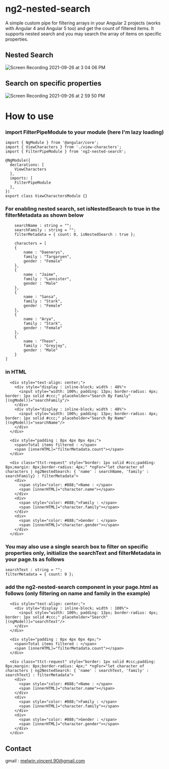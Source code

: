 # ng2-nested-search

A simple custom pipe for filtering arrays in your Angular 2 projects (works with Angular 4 and Angular 5 too) and get the count of filtered items.
It supports nested search and you may search the array of items on specific properties.

## Nested Search

![Screen Recording 2021-09-26 at 3 04 06 PM](https://user-images.githubusercontent.com/12426903/134805730-0cc22169-3dc7-4263-bb14-a8c5ae1f6acb.gif)

## Search on specific properties

![Screen Recording 2021-09-26 at 2 59 50 PM](https://user-images.githubusercontent.com/12426903/134805736-24310257-308c-4e51-8635-82e6b5bf57bc.gif)

# How to use

### import FilterPipeModule to your module (here I'm lazy loading)

```
import { NgModule } from '@angular/core';
import { ViewCharacters } from './view-characters';
import { FilterPipeModule } from 'ng2-nested-search';

@NgModule({
  declarations: [
    ViewCharacters
  ],
  imports: [
    FilterPipeModule
  ],
})
export class ViewCharactersModule {}
```

### For enabling nested search, set isNestedSearch to true in the filterMetadata as shown below

```
    searchName : string = "";
    searchFamily : string = "";
    filterMetadata = { count: 0, isNestedSearch : true };

    characters = [
    {
        name : "Daenerys",
        family : "Targaryen",
        gender : "Female"
    },
    {
        name : "Jaime",
        family : "Lannister",
        gender : "Male"
    },
    {
        name : "Sansa",
        family : "Stark",
        gender : "Female"
    },
    {
        name : "Arya",
        family : "Stark",
        gender : "Female"
    },
    {
        name : "Theon",
        family : "Greyjoy",
        gender : "Male"
    }
]

```

### in HTML

```
  <div style="text-align: center;">
    <div style="display : inline-block; width : 48%">
      <input style="width: 100%; padding: 13px; border-radius: 4px; border: 1px solid #ccc;" placeholder="Search By Family" [(ngModel)]="searchFamily"/>
    </div>
    <div style="display : inline-block; width : 48%">
      <input style="width: 100%; padding: 13px; border-radius: 4px; border: 1px solid #ccc;" placeholder="Search By Name" [(ngModel)]="searchName"/>
    </div>
  </div>

  <div style="padding : 8px 4px 0px 4px;">
    <span>Total items filtered : </span>
    <span [innerHTML]="filterMetadata.count"></span>
  </div>

  <div class="ttct-request" style="border: 1px solid #ccc;padding: 8px;margin: 8px;border-radius: 4px;" *ngFor="let character of characters | ng2NestedSearch: { 'name' : searchName, 'family' : searchFamily} : filterMetadata">
    <div>
      <span style="color: #888;">Name : </span>
      <span [innerHTML]="character.name"></span>
    </div>
    <div>
      <span style="color: #888;">Family : </span>
      <span [innerHTML]="character.family"></span>
    </div>
    <div>
      <span style="color: #888;">Gender : </span>
      <span [innerHTML]="character.gender"></span>
    </div>
  </div>
```

### You may also use a single search box to filter on specific properties only, initialize the searchText and filterMetadata in your page.ts as follows 

```
searchText : string = "";
filterMetadata = { count: 0 };

```

### add the ng2-nested-search component in your page.html as follows (only filtering on name and family in the example)

```
  <div style="text-align: center;">
    <div style="display : inline-block; width : 100%">
      <input style="width: 100%; padding: 13px; border-radius: 4px; border: 1px solid #ccc;" placeholder="Search" [(ngModel)]="searchText"/>
    </div>
  </div>

  <div style="padding : 8px 4px 0px 4px;">
    <span>Total items filtered : </span>
    <span [innerHTML]="filterMetadata.count"></span>
  </div>

  <div class="ttct-request" style="border: 1px solid #ccc;padding: 8px;margin: 8px;border-radius: 4px;" *ngFor="let character of characters | ng2NestedSearch: { 'name' : searchText, 'family' : searchText} : filterMetadata">
    <div>
      <span style="color: #888;">Name : </span>
      <span [innerHTML]="character.name"></span>
    </div>
    <div>
      <span style="color: #888;">Family : </span>
      <span [innerHTML]="character.family"></span>
    </div>
    <div>
      <span style="color: #888;">Gender : </span>
      <span [innerHTML]="character.gender"></span>
    </div>
  </div>
```

## Contact
gmail : melwin.vincent.90@gmail.com
